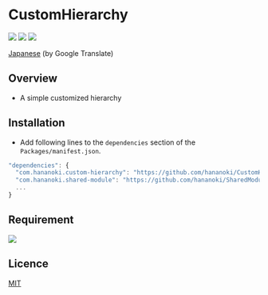 # CustomHierarchy

![](https://img.shields.io/badge/dynamic/json.svg?uri=https://raw.githubusercontent.com/hananoki/CustomHierarchy/master/package.json&label=&query=$.version&prefix=v)
![](https://img.shields.io/badge/unity-2018.3%20or%20later-3BAF75.svg)
![](https://img.shields.io/badge/license-MIT-informational.svg)

[Japanese](https://translate.google.com/translate?sl=en&tl=ja&u=https://github.com/hananoki/CustomHierarchy) (by Google Translate)

## Overview
- A simple customized hierarchy

## Installation
- Add following lines to the `dependencies` section of the `Packages/manifest.json`.
```js
"dependencies": {
  "com.hananoki.custom-hierarchy": "https://github.com/hananoki/CustomHierarchy.git",
  "com.hananoki.shared-module": "https://github.com/hananoki/SharedModule.git",
  ...
}
```

## Requirement
![](https://img.shields.io/badge/SharedModule-v1.1.0%20or%20later-blue.svg)

## Licence
[MIT](https://github.com/hananoki/CustomHierarchy/blob/master/LICENSE.md)
